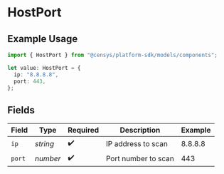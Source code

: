 # HostPort

## Example Usage

```typescript
import { HostPort } from "@censys/platform-sdk/models/components";

let value: HostPort = {
  ip: "8.8.8.8",
  port: 443,
};
```

## Fields

| Field               | Type                | Required            | Description         | Example             |
| ------------------- | ------------------- | ------------------- | ------------------- | ------------------- |
| `ip`                | *string*            | :heavy_check_mark:  | IP address to scan  | 8.8.8.8             |
| `port`              | *number*            | :heavy_check_mark:  | Port number to scan | 443                 |